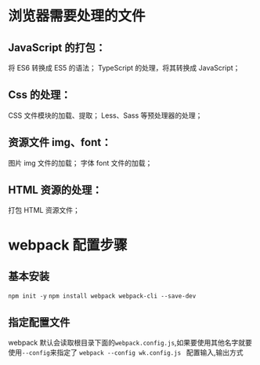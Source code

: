 # 浏览器需要处理的文件

## JavaScript 的打包：

将 ES6 转换成 ES5 的语法；
TypeScript 的处理，将其转换成 JavaScript；

## Css 的处理：

CSS 文件模块的加载、提取；
Less、Sass 等预处理器的处理；

## 资源文件 img、font：

图片 img 文件的加载；
字体 font 文件的加载；

## HTML 资源的处理：

打包 HTML 资源文件；

# webpack 配置步骤

## 基本安装

`npm init -y`
`npm install webpack webpack-cli --save-dev`

## 指定配置文件

webpack 默认会读取根目录下面的`webpack.config.js`,如果要使用其他名字就要使用`--config`来指定了
`webpack --config wk.config.js
`
配置输入,输出方式
